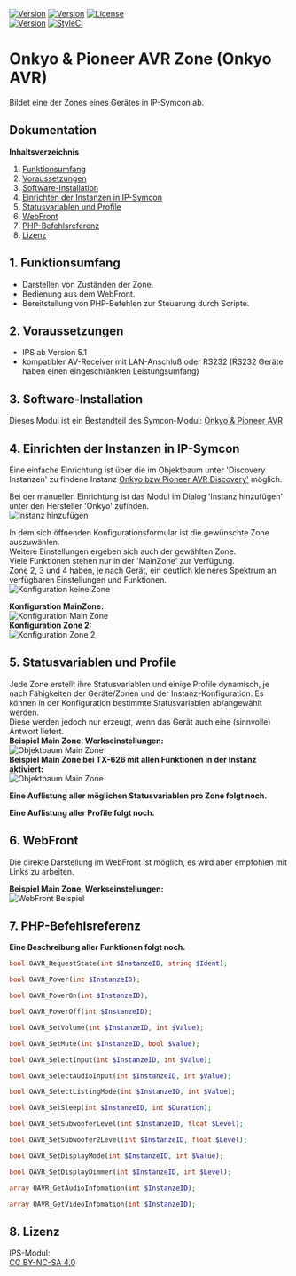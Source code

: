 [![Version](https://img.shields.io/badge/Symcon-PHPModul-red.svg)](https://www.symcon.de/service/dokumentation/entwicklerbereich/sdk-tools/sdk-php/)
[![Version](https://img.shields.io/badge/Modul%20Version-2.00-blue.svg)]()
[![License](https://img.shields.io/badge/License-CC%20BY--NC--SA%204.0-green.svg)](https://creativecommons.org/licenses/by-nc-sa/4.0/)  
[![Version](https://img.shields.io/badge/Symcon%20Version-5.1%20%3E-green.svg)](https://www.symcon.de/forum/threads/30857-IP-Symcon-5-1-%28Stable%29-Changelog)
[![StyleCI](https://styleci.io/repos/45338104/shield?style=flat)](https://styleci.io/repos/45338104)  

# Onkyo & Pioneer AVR Zone (Onkyo AVR)
Bildet eine der Zones eines Gerätes in IP-Symcon ab.  

## Dokumentation

**Inhaltsverzeichnis**

1. [Funktionsumfang](#1-funktionsumfang) 
2. [Voraussetzungen](#2-voraussetzungen)
3. [Software-Installation](#3-software-installation)
4. [Einrichten der Instanzen in IP-Symcon](#4-einrichten-der-instanzen-in-ip-symcon)
5. [Statusvariablen und Profile](#5-statusvariablen-und-profile)
6. [WebFront](#6-webfront)
7. [PHP-Befehlsreferenz](#7-php-befehlsreferenz) 
8. [Lizenz](#8-lizenz)

## 1. Funktionsumfang

 - Darstellen von Zuständen der Zone.    
 - Bedienung aus dem WebFront.  
 - Bereitstellung von PHP-Befehlen zur Steuerung durch Scripte.  

## 2. Voraussetzungen

 - IPS ab Version 5.1  
 - kompatibler AV-Receiver mit LAN-Anschluß oder RS232 (RS232 Geräte haben einen eingeschränkten Leistungsumfang)  

## 3. Software-Installation

Dieses Modul ist ein Bestandteil des Symcon-Modul: [Onkyo & Pioneer AVR](../)  

## 4. Einrichten der Instanzen in IP-Symcon

Eine einfache Einrichtung ist über die im Objektbaum unter 'Discovery Instanzen' zu findene Instanz [Onkyo bzw Pioneer AVR Discovery'](../OnkyoAVRDiscovery/readme.md) möglich.  

Bei der manuellen Einrichtung ist das Modul im Dialog 'Instanz hinzufügen' unter den Hersteller 'Onkyo' zufinden.  
![Instanz hinzufügen](../imgs/instanzen.png)  

In dem sich öffnenden Konfigurationsformular ist die gewünschte Zone auszuwählen.  
Weitere Einstellungen ergeben sich auch der gewählten Zone.  
Viele Funktionen stehen nur in der 'MainZone' zur Verfügung.  
Zone 2, 3 und 4 haben, je nach Gerät, ein deutlich kleineres Spektrum an verfügbaren Einstellungen und Funktionen.  
![Konfiguration keine Zone](../imgs/conf_zone0.png)  

**Konfiguration MainZone:**  
![Konfiguration Main Zone](../imgs/conf_zone1.png)  
**Konfiguration Zone 2:**  
![Konfiguration Zone 2](../imgs/conf_zone2.png)  

## 5. Statusvariablen und Profile

Jede Zone erstellt ihre Statusvariablen und einige Profile dynamisch, je nach Fähigkeiten der Geräte/Zonen und der Instanz-Konfiguration. 
Es können in der Konfiguration bestimmte Statusvariablen ab/angewählt werden.  
Diese werden jedoch nur erzeugt, wenn das Gerät auch eine (sinnvolle) Antwort liefert.  
**Beispiel Main Zone, Werkseinstellungen:**  
![Objektbaum Main Zone](../imgs/logbaum_zone1_default.png)  
**Beispiel Main Zone bei TX-626 mit allen Funktionen in der Instanz aktiviert:**  
![Objektbaum Main Zone](../imgs/logbaum_zone1_max.png)  

**Eine Auflistung aller möglichen Statusvariablen pro Zone folgt noch.** 

**Eine Auflistung aller Profile folgt noch.** 

## 6. WebFront

Die direkte Darstellung im WebFront ist möglich, es wird aber empfohlen mit Links zu arbeiten.  

**Beispiel Main Zone, Werkseinstellungen:**  
![WebFront Beispiel](../imgs/webfront_mainzone_default.png)  


## 7. PHP-Befehlsreferenz

**Eine Beschreibung aller Funktionen folgt noch.**  

```php
bool OAVR_RequestState(int $InstanzeID, string $Ident);
```
```php
bool OAVR_Power(int $InstanzeID);
```
```php
bool OAVR_PowerOn(int $InstanzeID);
```
```php
bool OAVR_PowerOff(int $InstanzeID);
```
```php
bool OAVR_SetVolume(int $InstanzeID, int $Value);
```
```php
bool OAVR_SetMute(int $InstanzeID, bool $Value);
```
```php
bool OAVR_SelectInput(int $InstanzeID, int $Value);
```
```php
bool OAVR_SelectAudioInput(int $InstanzeID, int $Value);
```
```php
bool OAVR_SelectListingMode(int $InstanzeID, int $Value);
```
```php
bool OAVR_SetSleep(int $InstanzeID, int $Duration);
```
```php
bool OAVR_SetSubwooferLevel(int $InstanzeID, float $Level);
```
```php
bool OAVR_SetSubwoofer2Level(int $InstanzeID, float $Level);
```
```php
bool OAVR_SetDisplayMode(int $InstanzeID, int $Value);
```
```php
bool OAVR_SetDisplayDimmer(int $InstanzeID, int $Level);
```
```php
array OAVR_GetAudioInfomation(int $InstanzeID);
```
```php
array OAVR_GetVideoInfomation(int $InstanzeID);
```
## 8. Lizenz

  IPS-Modul:  
  [CC BY-NC-SA 4.0](https://creativecommons.org/licenses/by-nc-sa/4.0/)  
